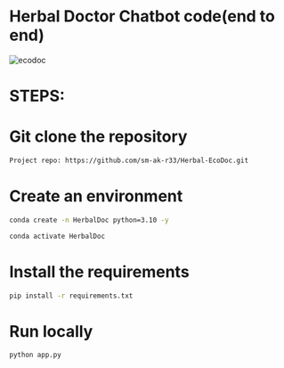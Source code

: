 # Herbal Doctor Chatbot code(end to end)
![ecodoc](https://github.com/user-attachments/assets/a08b7707-a0b0-4688-9d87-753cf750702c)


# STEPS:
# Git clone the repository

``` bash
Project repo: https://github.com/sm-ak-r33/Herbal-EcoDoc.git
```
# Create an environment
```bash 
conda create -n HerbalDoc python=3.10 -y
```

```bash
conda activate HerbalDoc
```

# Install the requirements
```bash
pip install -r requirements.txt 
``` 

# Run locally 
```bash
python app.py
``` 
